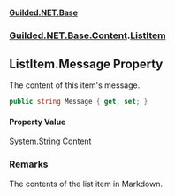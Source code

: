 
#### [Guilded.NET.Base](Guilded_NET_Base 'Guilded_NET_Base')
### [Guilded.NET.Base.Content](Guilded_NET_Base#Guilded_NET_Base_Content 'Guilded.NET.Base.Content').[ListItem](ListItem 'Guilded.NET.Base.Content.ListItem')
## ListItem.Message Property
The content of this item's message.  
```csharp
public string Message { get; set; }
```

#### Property Value
[System.String](https://docs.microsoft.com/en-us/dotnet/api/System.String 'System.String')
Content
### Remarks
The contents of the list item in Markdown.

